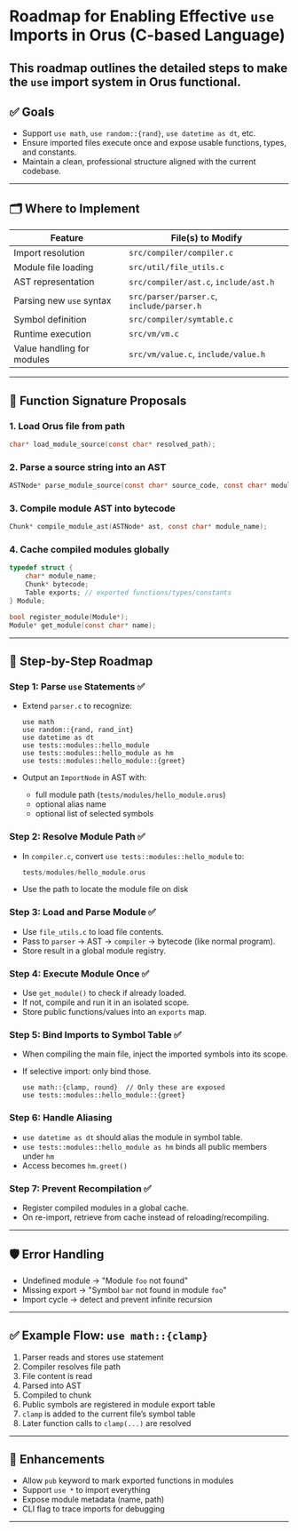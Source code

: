 # Roadmap for Enabling Effective `use` Imports in Orus (C-based Language)

This roadmap outlines the detailed steps to make the `use` import system in Orus functional. 
---

## ✅ Goals

* Support `use math`, `use random::{rand}`, `use datetime as dt`, etc.
* Ensure imported files execute once and expose usable functions, types, and constants.
* Maintain a clean, professional structure aligned with the current codebase.

---

## 🗂️ Where to Implement

| Feature                    | File(s) to Modify                         |
| -------------------------- | ----------------------------------------- |
| Import resolution          | `src/compiler/compiler.c`                 |
| Module file loading        | `src/util/file_utils.c`                   |
| AST representation         | `src/compiler/ast.c`, `include/ast.h`     |
| Parsing new `use` syntax   | `src/parser/parser.c`, `include/parser.h` |
| Symbol definition          | `src/compiler/symtable.c`                 |
| Runtime execution          | `src/vm/vm.c`                             |
| Value handling for modules | `src/vm/value.c`, `include/value.h`       |

---

## 🔧 Function Signature Proposals

### 1. Load Orus file from path

```c
char* load_module_source(const char* resolved_path);
```

### 2. Parse a source string into an AST

```c
ASTNode* parse_module_source(const char* source_code, const char* module_name);
```

### 3. Compile module AST into bytecode

```c
Chunk* compile_module_ast(ASTNode* ast, const char* module_name);
```

### 4. Cache compiled modules globally

```c
typedef struct {
    char* module_name;
    Chunk* bytecode;
    Table exports; // exported functions/types/constants
} Module;

bool register_module(Module*);
Module* get_module(const char* name);
```

---

## 🧩 Step-by-Step Roadmap

### Step 1: Parse `use` Statements ✅

* Extend `parser.c` to recognize:

  ```orus
  use math
  use random::{rand, rand_int}
  use datetime as dt
  use tests::modules::hello_module
  use tests::modules::hello_module as hm
  use tests::modules::hello_module::{greet}
  ```
* Output an `ImportNode` in AST with:

  * full module path (`tests/modules/hello_module.orus`)
  * optional alias name
  * optional list of selected symbols

### Step 2: Resolve Module Path ✅

* In `compiler.c`, convert `use tests::modules::hello_module` to:

  ```c
  tests/modules/hello_module.orus
  ```
* Use the path to locate the module file on disk

### Step 3: Load and Parse Module ✅

* Use `file_utils.c` to load file contents.
* Pass to `parser` → AST → `compiler` → bytecode (like normal program).
* Store result in a global module registry.

### Step 4: Execute Module Once ✅

* Use `get_module()` to check if already loaded.
* If not, compile and run it in an isolated scope.
* Store public functions/values into an `exports` map.

### Step 5: Bind Imports to Symbol Table ✅

* When compiling the main file, inject the imported symbols into its scope.
* If selective import: only bind those.

  ```orus
  use math::{clamp, round}  // Only these are exposed
  use tests::modules::hello_module::{greet}
  ```

### Step 6: Handle Aliasing

* `use datetime as dt` should alias the module in symbol table.
* `use tests::modules::hello_module as hm` binds all public members under `hm`
* Access becomes `hm.greet()`

### Step 7: Prevent Recompilation ✅

* Register compiled modules in a global cache.
* On re-import, retrieve from cache instead of reloading/recompiling.


---

## 🛡️ Error Handling

* Undefined module → "Module `foo` not found"
* Missing export → "Symbol `bar` not found in module `foo`"
* Import cycle → detect and prevent infinite recursion

---

## ✅ Example Flow: `use math::{clamp}`

1. Parser reads and stores use statement
2. Compiler resolves file path
3. File content is read
4. Parsed into AST
5. Compiled to chunk
6. Public symbols are registered in module export table
7. `clamp` is added to the current file’s symbol table
8. Later function calls to `clamp(...)` are resolved

---

## 📌 Enhancements

* Allow `pub` keyword to mark exported functions in modules
* Support `use *` to import everything
* Expose module metadata (name, path)
* CLI flag to trace imports for debugging

---
